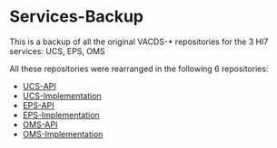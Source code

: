 # Services-Backup
This is a backup of all the original VACDS-* repositories for the 3 Hl7 services: UCS, EPS, OMS

All these repositories were rearranged in the following 6 repositories:
* [UCS-API](https://github.com/SocraticGrid/UCS-API)
* [UCS-Implementation](https://github.com/SocraticGrid/UCS-Implementation)
* [EPS-API](https://github.com/SocraticGrid/EPS-API)
* [EPS-Implementation](https://github.com/SocraticGrid/EPS-Implementation)
* [OMS-API](https://github.com/SocraticGrid/OMS-API)
* [OMS-Implementation](https://github.com/SocraticGrid/OMS-Implementation)
